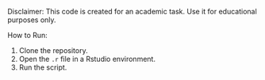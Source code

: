 Disclaimer:
This code is created for an academic task. Use it for educational purposes only.

How to Run:
1. Clone the repository.
2. Open the `.r` file in a Rstudio environment.
3. Run the script.
